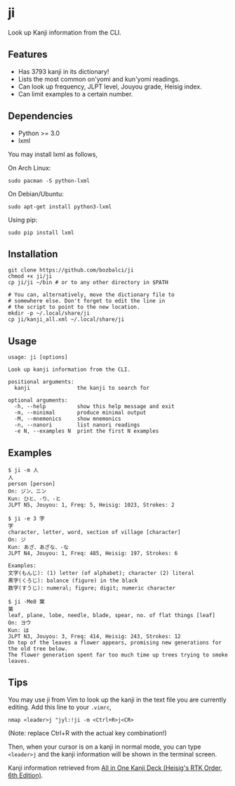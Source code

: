 # ji

Look up Kanji information from the CLI.

## Features

* Has 3793 kanji in its dictionary!
* Lists the most common on'yomi and kun'yomi readings.
* Can look up frequency, JLPT level, Jouyou grade, Heisig index.
* Can limit examples to a certain number.

## Dependencies

* Python >= 3.0
* lxml

You may install lxml as follows,

On Arch Linux:

    sudo pacman -S python-lxml

On Debian/Ubuntu:

    sudo apt-get install python3-lxml

Using pip:

    sudo pip install lxml

## Installation

    git clone https://github.com/bozbalci/ji
    chmod +x ji/ji
    cp ji/ji ~/bin # or to any other directory in $PATH

    # You can, alternatively, move the dictionary file to
    # somewhere else. Don't forget to edit the line in
    # the script to point to the new location.
    mkdir -p ~/.local/share/ji
    cp ji/kanji_all.xml ~/.local/share/ji

## Usage

    usage: ji [options]

    Look up kanji information from the CLI.

    positional arguments:
      kanji               the kanji to search for

    optional arguments:
      -h, --help          show this help message and exit
      -m, --minimal       produce minimal output
      -M, --mnemonics     show mnemonics
      -n, --nanori        list nanori readings
      -e N, --examples N  print the first N examples

## Examples

    $ ji -m 人
    人
    person [person]
    On: ジン、ニン
    Kun: ひと、-り、-と
    JLPT N5, Jouyou: 1, Freq: 5, Heisig: 1023, Strokes: 2

    $ ji -e 3 字
    字
    character, letter, word, section of village [character]
    On: ジ
    Kun: あざ、あざな、-な
    JLPT N4, Jouyou: 1, Freq: 485, Heisig: 197, Strokes: 6

    Examples:
    文字(もんじ): (1) letter (of alphabet); character (2) literal
    黒字(くろじ): balance (figure) in the black
    数字(すうじ): numeral; figure; digit; numeric character
    
    $ ji -Me0 葉
    葉
    leaf, plane, lobe, needle, blade, spear, no. of flat things [leaf]
    On: ヨウ
    Kun: は
    JLPT N3, Jouyou: 3, Freq: 414, Heisig: 243, Strokes: 12
    On top of the leaves a flower appears, promising new generations for the old tree below.
    The flower generation spent far too much time up trees trying to smoke leaves.

## Tips

You may use ji from Vim to look up the kanji in the text file you are currently editing. Add this line to your `.vimrc`,

    nmap <leader>j "jyl:!ji -m <Ctrl+R>j<CR>

(Note: replace Ctrl+R with the actual key combination!)

Then, when your cursor is on a kanji in normal mode, you can type `<leader>j` and the kanji information will be shown in the terminal screen.

Kanji information retrieved from [All in One Kanji Deck (Heisig's RTK Order, 6th Edition)](https://ankiweb.net/shared/info/1862058740).
